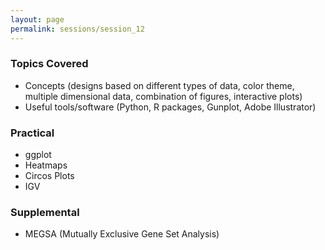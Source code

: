 ```yaml
---
layout: page
permalink: sessions/session_12
---
```


### Topics Covered
- Concepts (designs based on different types of data, color theme, multiple dimensional data, combination of figures, interactive plots)
- Useful tools/software (Python, R packages, Gunplot, Adobe Illustrator)

### Practical
- ggplot
- Heatmaps
- Circos Plots
- IGV

### Supplemental
- MEGSA (Mutually Exclusive Gene Set Analysis)
